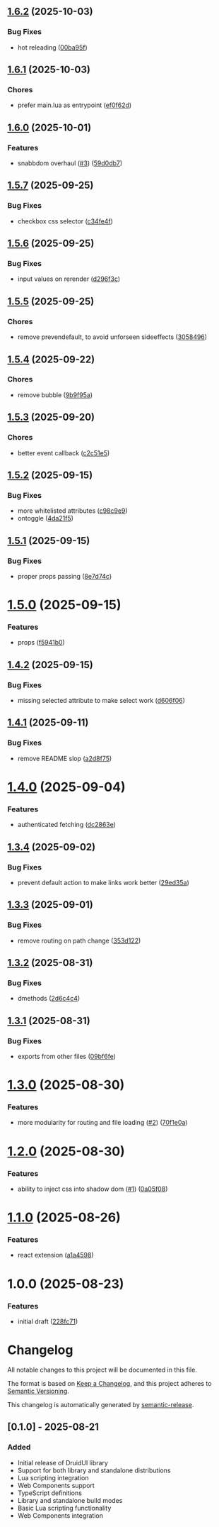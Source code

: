 ## [1.6.2](https://github.com/highcard-dev/druid-ui/compare/v1.6.1...v1.6.2) (2025-10-03)

### Bug Fixes

* hot releading ([00ba95f](https://github.com/highcard-dev/druid-ui/commit/00ba95f77f917b3f7dcd0385ac574468bad61408))

## [1.6.1](https://github.com/highcard-dev/druid-ui/compare/v1.6.0...v1.6.1) (2025-10-03)

### Chores

* prefer main.lua as entrypoint ([ef0f62d](https://github.com/highcard-dev/druid-ui/commit/ef0f62d37bed95898b2ecf3525a7536927275b84))

## [1.6.0](https://github.com/highcard-dev/druid-ui/compare/v1.5.7...v1.6.0) (2025-10-01)

### Features

* snabbdom overhaul ([#3](https://github.com/highcard-dev/druid-ui/issues/3)) ([59d0db7](https://github.com/highcard-dev/druid-ui/commit/59d0db773e083e5b9028279244769da3b0fafb55))

## [1.5.7](https://github.com/highcard-dev/druid-ui/compare/v1.5.6...v1.5.7) (2025-09-25)

### Bug Fixes

* checkbox css selector ([c34fe4f](https://github.com/highcard-dev/druid-ui/commit/c34fe4f382adc1186b209efd04814413afea7cf1))

## [1.5.6](https://github.com/highcard-dev/druid-ui/compare/v1.5.5...v1.5.6) (2025-09-25)

### Bug Fixes

* input values on rerender ([d296f3c](https://github.com/highcard-dev/druid-ui/commit/d296f3ca8954d8dc5f94a664d563b95b11cc3e9c))

## [1.5.5](https://github.com/highcard-dev/druid-ui/compare/v1.5.4...v1.5.5) (2025-09-25)

### Chores

* remove prevendefault, to avoid unforseen sideeffects ([3058496](https://github.com/highcard-dev/druid-ui/commit/3058496fe6785d16eff258c1c82603cf22f3e2f2))

## [1.5.4](https://github.com/highcard-dev/druid-ui/compare/v1.5.3...v1.5.4) (2025-09-22)

### Chores

* remove bubble ([9b9f95a](https://github.com/highcard-dev/druid-ui/commit/9b9f95ae5279a71dd824685708861a07d9157881))

## [1.5.3](https://github.com/highcard-dev/druid-ui/compare/v1.5.2...v1.5.3) (2025-09-20)

### Chores

* better event callback ([c2c51e5](https://github.com/highcard-dev/druid-ui/commit/c2c51e5bc4f15dca4b477300821e9dc45f365955))

## [1.5.2](https://github.com/highcard-dev/druid-ui/compare/v1.5.1...v1.5.2) (2025-09-15)


### Bug Fixes

* more whitelisted attributes ([c98c9e9](https://github.com/highcard-dev/druid-ui/commit/c98c9e9b45c90b27a01616e44796740555a07c8c))
* ontoggle ([4da21f5](https://github.com/highcard-dev/druid-ui/commit/4da21f5506e72c0c939b6787b560aaa6f788498f))

## [1.5.1](https://github.com/highcard-dev/druid-ui/compare/v1.5.0...v1.5.1) (2025-09-15)


### Bug Fixes

* proper props passing ([8e7d74c](https://github.com/highcard-dev/druid-ui/commit/8e7d74c3177eb6bbeac96878379a2c1c0bffb2b7))

# [1.5.0](https://github.com/highcard-dev/druid-ui/compare/v1.4.2...v1.5.0) (2025-09-15)


### Features

* props ([f5941b0](https://github.com/highcard-dev/druid-ui/commit/f5941b0e3b12797ed2e41e2c4138f42a34df3ad4))

## [1.4.2](https://github.com/highcard-dev/druid-ui/compare/v1.4.1...v1.4.2) (2025-09-15)


### Bug Fixes

* missing selected attribute to make select work ([d606f06](https://github.com/highcard-dev/druid-ui/commit/d606f06ae294c4382c38eacadb26c8431d9dab98))

## [1.4.1](https://github.com/highcard-dev/druid-ui/compare/v1.4.0...v1.4.1) (2025-09-11)


### Bug Fixes

* remove README slop ([a2d8f75](https://github.com/highcard-dev/druid-ui/commit/a2d8f757ba27d15196076d8d931d1f844130c2d4))

# [1.4.0](https://github.com/highcard-dev/druid-ui/compare/v1.3.4...v1.4.0) (2025-09-04)


### Features

* authenticated fetching ([dc2863e](https://github.com/highcard-dev/druid-ui/commit/dc2863e1ed80c6ba06e58339040b91add52419fa))

## [1.3.4](https://github.com/highcard-dev/druid-ui/compare/v1.3.3...v1.3.4) (2025-09-02)


### Bug Fixes

* prevent default action to make links work better ([29ed35a](https://github.com/highcard-dev/druid-ui/commit/29ed35a7be7e855a51e7cbabc15043ca2dda94be))

## [1.3.3](https://github.com/highcard-dev/druid-ui/compare/v1.3.2...v1.3.3) (2025-09-01)


### Bug Fixes

* remove routing on path change ([353d122](https://github.com/highcard-dev/druid-ui/commit/353d122122af853ea282c752024e73227c4c6f6d))

## [1.3.2](https://github.com/highcard-dev/druid-ui/compare/v1.3.1...v1.3.2) (2025-08-31)


### Bug Fixes

* dmethods ([2d6c4c4](https://github.com/highcard-dev/druid-ui/commit/2d6c4c481243df1b9f92cdacfee7540e5910eb83))

## [1.3.1](https://github.com/highcard-dev/druid-ui/compare/v1.3.0...v1.3.1) (2025-08-31)


### Bug Fixes

* exports from other files ([09bf6fe](https://github.com/highcard-dev/druid-ui/commit/09bf6fe4348836922ff513fc83fd72dab2086107))

# [1.3.0](https://github.com/highcard-dev/druid-ui/compare/v1.2.0...v1.3.0) (2025-08-30)


### Features

* more modularity for routing and file loading ([#2](https://github.com/highcard-dev/druid-ui/issues/2)) ([70f1e0a](https://github.com/highcard-dev/druid-ui/commit/70f1e0ae4ba4825229e60b130af5043ff1f7a31f))

# [1.2.0](https://github.com/highcard-dev/druid-ui/compare/v1.1.0...v1.2.0) (2025-08-30)


### Features

* ability to inject css into shadow dom ([#1](https://github.com/highcard-dev/druid-ui/issues/1)) ([0a05f08](https://github.com/highcard-dev/druid-ui/commit/0a05f08aebfda612891ea0a01987418dc2d3bd46))

# [1.1.0](https://github.com/highcard-dev/druid-ui/compare/v1.0.0...v1.1.0) (2025-08-26)


### Features

* react extension ([a1a4598](https://github.com/highcard-dev/druid-ui/commit/a1a4598dfab5cc75d3da8dd8f8480a06fd3e69d6))

# 1.0.0 (2025-08-23)


### Features

* initial draft ([228fc71](https://github.com/highcard-dev/druid-ui/commit/228fc718bcb64cece19ef198f22cadc6bc481be4))

# Changelog

All notable changes to this project will be documented in this file.

The format is based on [Keep a Changelog](https://keepachangelog.com/en/1.0.0/),
and this project adheres to [Semantic Versioning](https://semver.org/spec/v2.0.0.html).

This changelog is automatically generated by [semantic-release](https://github.com/semantic-release/semantic-release).

## [0.1.0] - 2025-08-21

### Added

- Initial release of DruidUI library
- Support for both library and standalone distributions
- Lua scripting integration
- Web Components support
- TypeScript definitions
- Library and standalone build modes
- Basic Lua scripting functionality
- Web Components integration
